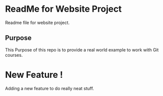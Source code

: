 # ReadMe for Website Project

Readme file for website project.

## Purpose

This Purpose of this repo is to provide a real world example
to work with Git courses.

# New Feature !

Adding a new feature to do really neat stuff.
